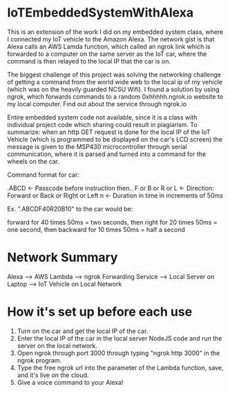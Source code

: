 # IoTEmbeddedSystemWithAlexa
This is an extension of the work I did on my embedded system class, where I connected my IoT vehicle to the Amazon Alexa. The network gist is that Alexa calls an AWS Lamda function, which called an ngrok link which is forwarded to a computer on the same server as the IoT car, where the command is then relayed to the local IP that the car is on. 

The biggest challenge of this project was solving the networking challenge of getting a command from the world wide web to the local ip of my vehicle (which was on the heavily guarded NCSU Wifi). I found a solution by using ngrok, which forwards commands to a random 0xhhhhh.ngrok.io website to my local computer. Find out about the service through ngrok.io

Entire embedded system code not available, since it is a class with individual project code which sharing could result in plagiarism. To summarize: when an http GET request is done for the local IP of the IoT Vehicle (which is programmed to be displayed on the car's LCD screen) the message is given to the MSP430 microcontroller through serial communication, where it is parsed and turned into a command for the wheels on the car.

Command format for car:

.ABCD <- Passcode before instruction
then..
F or B or R or L <- Direction: Forward or Back or Right or Left
n <- Duration in time in increments of 50ms 

Ex. ".ABCDF40R20B10" to the car would be:

forward for 40 times 50ms = two seconds, then
right for 20 times 50ms = one second, then
backward for 10 times 50ms = half a second

# Network Summary

Alexa --> AWS Lambda --> ngrok Forwarding Service --> Local Server on Laptop --> IoT Vehicle on Local Network

# How it's set up before each use

1. Turn on the car and get the local IP of the car. 
2. Enter the local IP of the car in the local server NodeJS code and run the server on the local network.
3. Open ngrok through port 3000 through typing "ngrok http 3000" in the ngrok program.
4. Type the free ngrok url into the parameter of the Lambda function, save, and it's live on the cloud.
5. Give a voice command to your Alexa! 
